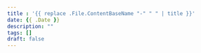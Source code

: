 ```yaml
---
title : '{{ replace .File.ContentBaseName "-" " " | title }}'
date: {{ .Date }}
description: ""
tags: []
draft: false
---
```

